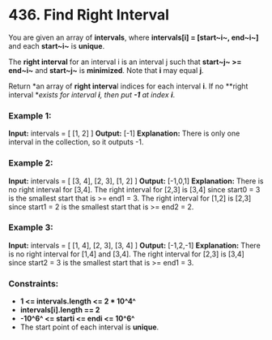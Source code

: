 # 436. Find Right Interval

You are given an array of **intervals**, where **intervals[i] = [start~i~, end~i~]** and each **start~i~** is **unique**.

The **right interval** for an interval i is an interval j such that **start~j~ >= end~i~** and **start~j~** is **minimized**. Note that **i** may equal **j**.

Return *an array of **right interva**l indices for each interval **i**. If no **right interval **exists for interval **i**, then put **-1** at index **i***.


### Example 1:
**Input:** intervals = [ [1, 2] ]
**Output:** [-1]
**Explanation:** There is only one interval in the collection, so it outputs -1.

### Example 2:
**Input:** intervals = [ [3, 4], [2, 3], [1, 2] ]
**Output:** [-1,0,1]
**Explanation:** There is no right interval for [3,4].
The right interval for [2,3] is [3,4] since start0 = 3 is the smallest start that is >= end1 = 3.
The right interval for [1,2] is [2,3] since start1 = 2 is the smallest start that is >= end2 = 2.

### Example 3:
**Input:** intervals = [ [1, 4], [2, 3], [3, 4] ]
**Output:** [-1,2,-1]
**Explanation:** There is no right interval for [1,4] and [3,4].
The right interval for [2,3] is [3,4] since start2 = 3 is the smallest start that is >= end1 = 3.
 

### Constraints:
- **1 <= intervals.length <= 2 * 10^4^**
- **intervals[i].length == 2**
- **-10^6^ <= starti <= endi <= 10^6^**
- The start point of each interval is **unique**.